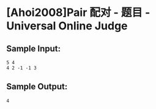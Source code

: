 # [Ahoi2008]Pair 配对 - 题目 - Universal Online Judge


## Sample Input: 
```
5 4 
4 2 -1 -1 3 
```

## Sample Output: 
```
4
```
